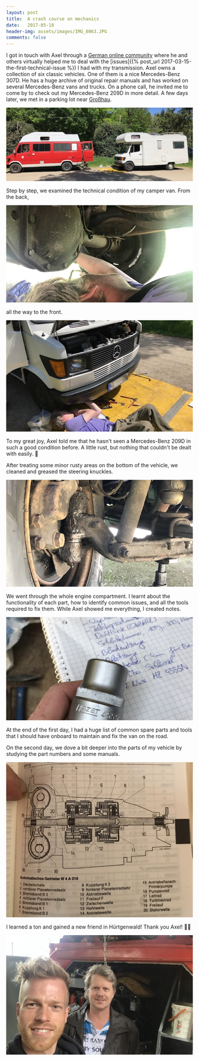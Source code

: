 ```yaml
---
layout: post
title:  A crash course on mechanics
date:   2017-05-18
header-img: assets/images/IMG_8063.JPG
comments: false
---
```


I got in touch with Axel through a [German online community](http://www.busfreaks.de) where he and others virtually helped me to deal with the [issues]({% post_url 2017-03-15-the-first-technical-issue %}) I had with my transmission. Axel owns a collection of six classic vehicles. One of them is a nice Mercedes-Benz 307D. He has a huge archive of original repair manuals and has worked on several Mercedes-Benz vans and trucks. On a phone call, he invited me to come by to check out my Mercedes-Benz 209D in more detail. A few days later, we met in a parking lot near [Großhau](https://www.google.com/maps/place/Großhau,+52393+Hürtgenwald,+Germany/).

![Our vans parked next to each other](/assets/images/IMG_8063.JPG)

Step by step, we examined the technical condition of my camper van. From the back,

![Examining the rear axle](/assets/images/IMG_8083.JPG)

all the way to the front.

![Examining the front axle](/assets/images/IMG_8065.JPG)

To my great joy, Axel told me that he hasn't seen a Mercedes-Benz 209D in such a good condition before. A little rust, but nothing that couldn't be dealt with easily. :tada:

After treating some minor rusty areas on the bottom of the vehicle, we cleaned and greased the steering knuckles.

![Greasing the steering knuckles](/assets/images/IMG_8057.JPG)

We went through the whole engine compartment. I learnt about the functionality of each part, how to identify common issues, and all the tools required to fix them. While Axel showed me everything, I created notes.

![Greasing the steering knuckles](/assets/images/IMG_8076.JPG)

At the end of the first day, I had a huge list of common spare parts and tools that I should have onboard to maintain and fix the van on the road.

On the second day, we dove a bit deeper into the parts of my vehicle by studying the part numbers and some manuals.

![Construction of the automatic transmission](/assets/images/IMG_8099.jpg)

I learned a ton and gained a new friend in Hürtgenwald! Thank you Axel! :wrench::sunglasses:

![Selfie with Axel](/assets/images/IMG_8114.JPG)
